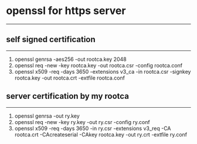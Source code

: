 # openssl for https server
---

## self signed certification
---
1. openssl genrsa -aes256 -out rootca.key 2048
2. openssl req -new -key rootca.key -out rootca.csr -config rootca.conf
3. openssl x509 -req -days 3650 -extensions v3_ca -in rootca.csr -signkey rootca.key -out rootca.crt -extfile rootca.conf

## server certification by my rootca
---
1. openssl genrsa -out ry.key
2. openssl req -new -key ry.key -out ry.csr -config ry.conf
3. openssl x509 -req -days 3650 -in ry.csr -extensions v3_req -CA rootca.crt -CAcreateserial -CAkey rootca.key -out ry.crt -extfile ry.conf
